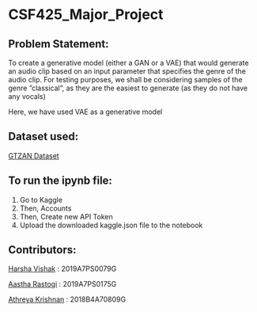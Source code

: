 # CSF425_Major_Project

## Problem Statement:

To create a generative model (either a GAN or a VAE) that would generate an audio clip based on an input parameter that specifies the genre of the audio clip. For testing purposes, we shall be considering samples of the genre ”classical”, as they are the easiest to generate (as they do not have any vocals)

Here, we have used VAE as a generative model

## Dataset used: 

[GTZAN Dataset](https://www.kaggle.com/andradaolteanu/gtzan-dataset-music-genre-classification)

## To run the ipynb file:

1. Go to Kaggle
2. Then, Accounts
3. Then, Create new API Token
4. Upload the downloaded kaggle.json file to the notebook

## Contributors:

[Harsha Vishak](https://github.com/harshaVishak) : 2019A7PS0079G

[Aastha Rastogi](https://github.com/astelrastogi) : 2019A7PS0175G

[Athreya Krishnan](https://github.com/athu15) : 2018B4A70809G
